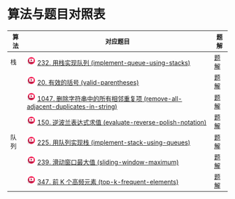 # 算法与题目对照表

| 算法  | 对应题目                                                                                                                                                                                                                                                                                                                          | 题解                                                       |
|-----|-------------------------------------------------------------------------------------------------------------------------------------------------------------------------------------------------------------------------------------------------------------------------------------------------------------------------------|----------------------------------------------------------|
| 栈   | [<img src="../images/video.jpg" width="20"/>](https://www.bilibili.com/video/BV1nY4y1w7VC?spm_id_from=333.788.videopod.sections&vd_source=f881def7ea7cf10e6fa73627efe940dd) [232. 用栈实现队列 (implement-queue-using-stacks)](https://leetcode.cn/problems/implement-queue-using-stacks/description/)                              | [题解](implement-queue-using-stacks/README.md)             |
|     | [<img src="../images/video.jpg" width="20"/>](https://www.bilibili.com/video/BV1AF411w78g?spm_id_from=333.788.player.switch&vd_source=f881def7ea7cf10e6fa73627efe940dd) [20. 有效的括号 (valid-parentheses)](https://leetcode.cn/problems/valid-parentheses/description/)                                                          | [题解](valid-parentheses/README.md)                        |
|     | [<img src="../images/video.jpg" width="20"/>](https://www.bilibili.com/video/BV12a411P7mw?spm_id_from=333.788.player.switch&vd_source=f881def7ea7cf10e6fa73627efe940dd) [1047. 删除字符串中的所有相邻重复项 (remove-all-adjacent-duplicates-in-string)](https://leetcode.cn/problems/remove-all-adjacent-duplicates-in-string/description/) | [题解](remove-all-adjacent-duplicates-in-string/README.md) |
|     | [<img src="../images/video.jpg" width="20"/>](https://www.bilibili.com/video/BV1kd4y1o7on?spm_id_from=333.788.player.switch&vd_source=f881def7ea7cf10e6fa73627efe940dd) [150. 逆波兰表达式求值 (evaluate-reverse-polish-notation)](https://leetcode.cn/problems/evaluate-reverse-polish-notation/description/)                        | [题解](evaluate-reverse-polish-notation/README.md)         |
| 队列  | [<img src="../images/video.jpg" width="20"/>](https://www.bilibili.com/video/BV1Fd4y1K7sm?spm_id_from=333.788.player.switch&vd_source=f881def7ea7cf10e6fa73627efe940dd) [225. 用队列实现栈 (implement-stack-using-queues)](https://leetcode.cn/problems/implement-stack-using-queues/description/)                                  | [题解](implement-stack-using-queues/README.md)             |
|     | [<img src="../images/video.jpg" width="20"/>](https://www.bilibili.com/video/BV1XS4y1p7qj/?spm_id_from=333.788.player.switch&vd_source=f881def7ea7cf10e6fa73627efe940dd) [239. 滑动窗口最大值 (sliding-window-maximum)](https://leetcode.cn/problems/sliding-window-maximum/description/)                                            | [题解](sliding-window-maximum/README.md)                   |
|     | [<img src="../images/video.jpg" width="20"/>](https://www.bilibili.com/video/BV1Xg41167Lz?spm_id_from=333.788.player.switch&vd_source=f881def7ea7cf10e6fa73627efe940dd) [347. 前 K 个高频元素 (top-k-frequent-elements)](https://leetcode.cn/problems/top-k-frequent-elements/description/)                                         | [题解](top-k-frequent-elements/README.md)                  |

